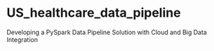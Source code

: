 # US_healthcare_data_pipeline
Developing a PySpark Data Pipeline Solution with Cloud and Big Data Integration
